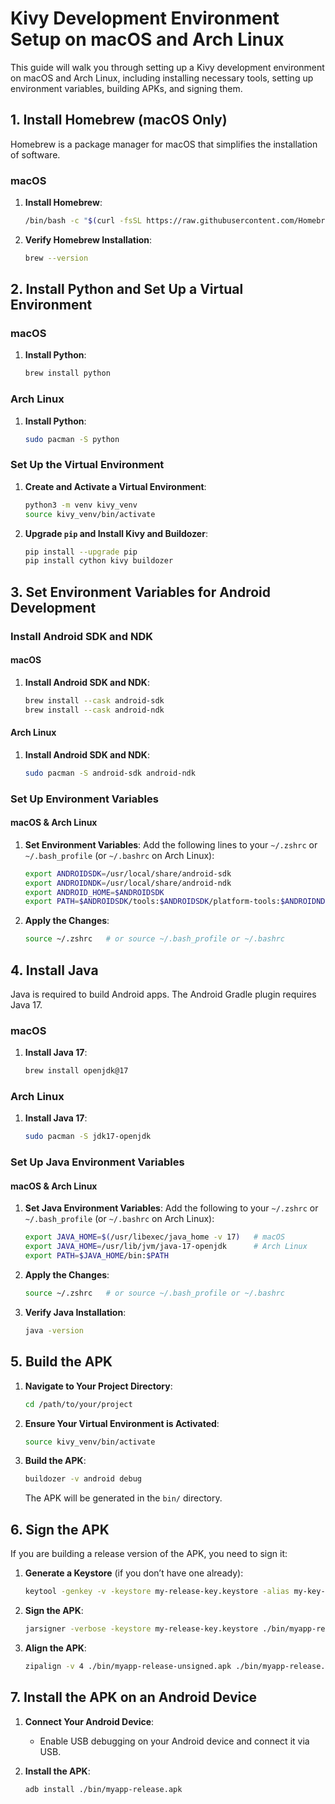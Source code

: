 # Kivy Development Environment Setup on macOS and Arch Linux

This guide will walk you through setting up a Kivy development environment on macOS and Arch Linux, including installing necessary tools, setting up environment variables, building APKs, and signing them.

## 1. Install Homebrew (macOS Only)

Homebrew is a package manager for macOS that simplifies the installation of software.

### macOS
1. **Install Homebrew**:
    ```bash
    /bin/bash -c "$(curl -fsSL https://raw.githubusercontent.com/Homebrew/install/HEAD/install.sh)"
    ```
2. **Verify Homebrew Installation**:
    ```bash
    brew --version
    ```

## 2. Install Python and Set Up a Virtual Environment

### macOS
1. **Install Python**:
    ```bash
    brew install python
    ```

### Arch Linux
1. **Install Python**:
    ```bash
    sudo pacman -S python
    ```

### Set Up the Virtual Environment
1. **Create and Activate a Virtual Environment**:
    ```bash
    python3 -m venv kivy_venv
    source kivy_venv/bin/activate
    ```
2. **Upgrade `pip` and Install Kivy and Buildozer**:
    ```bash
    pip install --upgrade pip
    pip install cython kivy buildozer
    ```

## 3. Set Environment Variables for Android Development

### Install Android SDK and NDK

#### macOS
1. **Install Android SDK and NDK**:
    ```bash
    brew install --cask android-sdk
    brew install --cask android-ndk
    ```

#### Arch Linux
1. **Install Android SDK and NDK**:
    ```bash
    sudo pacman -S android-sdk android-ndk
    ```

### Set Up Environment Variables

#### macOS & Arch Linux
1. **Set Environment Variables**:
    Add the following lines to your `~/.zshrc` or `~/.bash_profile` (or `~/.bashrc` on Arch Linux):
    ```bash
    export ANDROIDSDK=/usr/local/share/android-sdk
    export ANDROIDNDK=/usr/local/share/android-ndk
    export ANDROID_HOME=$ANDROIDSDK
    export PATH=$ANDROIDSDK/tools:$ANDROIDSDK/platform-tools:$ANDROIDNDK:$PATH
    ```
2. **Apply the Changes**:
    ```bash
    source ~/.zshrc   # or source ~/.bash_profile or ~/.bashrc
    ```

## 4. Install Java

Java is required to build Android apps. The Android Gradle plugin requires Java 17.

### macOS
1. **Install Java 17**:
    ```bash
    brew install openjdk@17
    ```

### Arch Linux
1. **Install Java 17**:
    ```bash
    sudo pacman -S jdk17-openjdk
    ```

### Set Up Java Environment Variables

#### macOS & Arch Linux
1. **Set Java Environment Variables**:
    Add the following to your `~/.zshrc` or `~/.bash_profile` (or `~/.bashrc` on Arch Linux):
    ```bash
    export JAVA_HOME=$(/usr/libexec/java_home -v 17)   # macOS
    export JAVA_HOME=/usr/lib/jvm/java-17-openjdk      # Arch Linux
    export PATH=$JAVA_HOME/bin:$PATH
    ```
2. **Apply the Changes**:
    ```bash
    source ~/.zshrc   # or source ~/.bash_profile or ~/.bashrc
    ```
3. **Verify Java Installation**:
    ```bash
    java -version
    ```

## 5. Build the APK

1. **Navigate to Your Project Directory**:
    ```bash
    cd /path/to/your/project
    ```
2. **Ensure Your Virtual Environment is Activated**:
    ```bash
    source kivy_venv/bin/activate
    ```
3. **Build the APK**:
    ```bash
    buildozer -v android debug
    ```
    The APK will be generated in the `bin/` directory.

## 6. Sign the APK

If you are building a release version of the APK, you need to sign it:

1. **Generate a Keystore** (if you don’t have one already):
    ```bash
    keytool -genkey -v -keystore my-release-key.keystore -alias my-key-alias -keyalg RSA -keysize 2048 -validity 10000
    ```
2. **Sign the APK**:
    ```bash
    jarsigner -verbose -keystore my-release-key.keystore ./bin/myapp-release-unsigned.apk my-key-alias
    ```
3. **Align the APK**:
    ```bash
    zipalign -v 4 ./bin/myapp-release-unsigned.apk ./bin/myapp-release.apk
    ```

## 7. Install the APK on an Android Device

1. **Connect Your Android Device**:
   - Enable USB debugging on your Android device and connect it via USB.

2. **Install the APK**:
   ```bash
   adb install ./bin/myapp-release.apk
